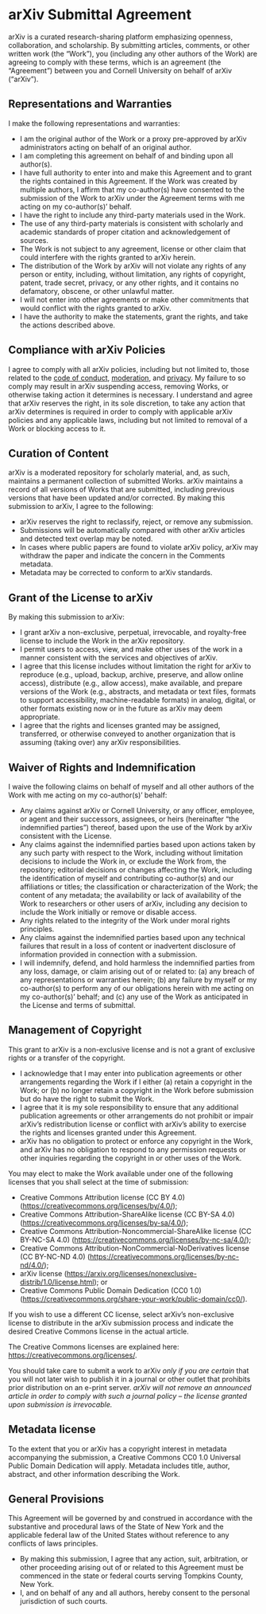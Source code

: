 # arXiv Submittal Agreement

arXiv is a curated research-sharing platform emphasizing openness, collaboration, and scholarship. By submitting articles, comments, or other written work (the “Work”), you (including any other authors of the Work) are agreeing to comply with these terms, which is an agreement (the “Agreement”) between you and Cornell University on behalf of arXiv (“arXiv”). 

## Representations and Warranties 

​​​I make the following representations and warranties: 

- I am the original author of the Work or a proxy pre-approved by arXiv administrators acting on behalf of an original author. 
- I am completing this agreement on behalf of and binding upon all author(s).  
- I have full authority to enter into and make this Agreement and to grant the rights contained in this Agreement. If the Work was created by multiple authors, I affirm that my co-author(s) have consented to the submission of the Work to arXiv under the Agreement terms with me acting on my co-author(s)’ behalf.  
- I have the right to include any third-party materials used in the Work. 
- The use of any third-party materials is consistent with scholarly and academic standards of proper citation and acknowledgement of sources. 
- The Work is not subject to any agreement, license or other claim that could interfere with the rights granted to arXiv herein. 
- The distribution of the Work by arXiv will not violate any rights of any person or entity, including, without limitation, any rights of copyright, patent, trade secret, privacy, or any other rights, and it contains no defamatory, obscene, or other unlawful matter. 
- I will not enter into other agreements or make other commitments that would conflict with the rights granted to arXiv. 
- I have the authority to make the statements, grant the rights, and take the actions described above. 

## Compliance with arXiv Policies 

I agree to comply with all arXiv policies, including but not limited to, those related to the [code of conduct](/help/policies/code_of_conduct.html), [moderation](/help/moderation/index.html), and [privacy](/help/policies/privacy_policy.html). My failure to so comply may result in arXiv suspending access, removing Works, or otherwise taking action it determines is necessary. I understand and agree that arXiv reserves the right, in its sole discretion, to take any action that arXiv determines is required in order to comply with applicable arXiv policies and any applicable laws, including but not limited to removal of a Work or blocking access to it.  

## Curation of Content

arXiv is a moderated repository for scholarly material, and, as such, maintains a permanent collection of submitted Works. arXiv maintains a record of all versions of Works that are submitted, including previous versions that have been updated and/or corrected. By making this submission to arXiv, I agree to the following: 

- arXiv reserves the right to reclassify, reject, or remove any submission.  
- Submissions will be automatically compared with other arXiv articles and detected text ​​​​overlap may be noted. 
- In cases where public papers are found to violate arXiv policy, arXiv may withdraw the paper and indicate the concern in the Comments metadata. 
- Metadata may be corrected to conform to arXiv standards​​​​. 
  
## Grant of the License to arXiv

By making this submission to arXiv:

- I grant arXiv a non-exclusive, perpetual, irrevocable, and royalty-free license to include the Work in the arXiv repository.  
- I permit users to access, view, and make other uses of the work in a manner consistent with the services and objectives of arXiv.  
- ​​​​​I agree that this license includes without limitation the right for arXiv to reproduce (e.g., upload, backup, archive, preserve, and allow online access), distribute (e.g., allow access), make available, and prepare versions of the Work (e.g., abstracts, and metadata or text files, formats to support accessibility, machine-readable formats) in analog, digital, or other formats existing now or in the future as arXiv may deem appropriate.  
- I agree that the rights and licenses granted may be assigned, transferred, or otherwise conveyed to another organization that is assuming (taking over) any arXiv responsibilities.  

## Waiver of Rights and Indemnification

I waive the following claims on behalf of myself and all other authors of the Work with me acting on my co-author(s)’ behalf: 

- Any claims against arXiv or Cornell University, or any officer, employee, or agent and their successors, assignees, or heirs (hereinafter “the indemnified parties”) thereof, based upon the use of the Work by arXiv consistent with the License. 
- Any claims against the indemnified parties based upon actions taken by any such party with respect to the Work, including without limitation decisions to include the Work in, or exclude the Work from, the repository; editorial decisions or changes affecting the Work, including the identification of myself and contributing co-author(s) and our affiliations or titles; the classification or characterization of the Work; the content of any metadata; the availability or lack of availability of the Work to researchers or other users of arXiv, including any decision to include the Work initially or remove or disable access. 
- Any rights related to the integrity of the Work under ​​​​moral rights principles. 
- Any claims against the indemnified parties based upon any technical failures that result in a loss of content or inadvertent disclosure of information provided in connection with a submission.  
- I will indemnify, defend, and hold harmless the indemnified parties from any loss, damage, or claim arising out of or related to: (a) any breach of any representations or warranties herein; (b) any failure by myself or my co-author(s) to perform any of our obligations herein with me acting on my co-author(s)’ behalf; and (c) any use of the Work as anticipated in the License and terms of submittal. 

## Management of Copyright

This grant to arXiv is a non-exclusive license and is not a grant of exclusive rights or a transfer of the copyright. 

- I acknowledge that I may enter into publication agreements or other arrangements regarding the Work if I either (a) retain a copyright in the Work; or (b) no longer retain a copyright in the Work before submission but do have the right to submit the Work. 
- I agree that it is my sole responsibility to ensure that any additional publication agreements or other arrangements do not prohibit or impair arXiv’s redistribution license or conflict with arXiv’s ability to exercise the rights and licenses granted under this Agreement.   
- arXiv has no obligation to protect or enforce any copyright in the Work, and arXiv has no obligation to respond to any permission requests or other inquiries regarding the copyright in or other uses of the Work. 

You may elect to make the Work available under one of the following ​​​​licenses that you shall select at the time of submission:  

-  Creative Commons Attribution license (CC BY 4.0) (https://creativecommons.org/licenses/by/4.0/); 
-  Creative Commons Attribution-ShareAlike license (CC BY-SA 4.0) (https://creativecommons.org/licenses/by-sa/4.0/); 
-  Creative Commons Attribution-Noncommercial-ShareAlike license (CC BY-NC-SA 4.0) (https://creativecommons.org/licenses/by-nc-sa/4.0/);
-  Creative Commons Attribution-NonCommercial-NoDerivatives license (CC BY-NC-ND 4.0) (https://creativecommons.org/licenses/by-nc-nd/4.0/);
-  arXiv license (https://arxiv.org/licenses/nonexclusive-distrib/1.0/license.html); or 
-  Creative Commons Public Domain Dedication (CC0 1.0) (https://creativecommons.org/share-your-work/public-domain/cc0/).
    
If you wish to use a different CC license, select arXiv’s non-exclusive license to distribute in the arXiv submission process and indicate the desired Creative Commons license in the actual article.  

The Creative Commons licenses are explained here: https://creativecommons.org/licenses/. 

You should take care to submit a work to arXiv _only if you are certain_ that you will not later wish to publish it in a journal or other outlet that prohibits prior distribution on an e-print server. _arXiv will not remove an announced article in order to comply with such a journal policy – the license granted upon submission is irrevocable._ 

## Metadata license

To the extent that you or arXiv has a copyright interest in metadata accompanying the submission, a Creative Commons CC0 1.0 Universal Public Domain Dedication will apply. Metadata includes title, author, abstract, and other information describing the Work. 

## General Provisions

This Agreement will be governed by and construed in accordance with the substantive and procedural laws of the State of New York and the applicable federal law of the United States without reference to any conflicts of laws principles.  

- By making this submission, I agree that any action, suit, arbitration, or other proceeding arising out of or related to this Agreement must be commenced in the state or federal courts serving Tompkins County, New York. 
- I, and on behalf of any and all authors, hereby consent to the personal jurisdiction of such courts. 
